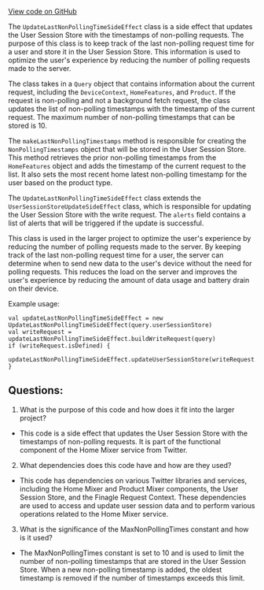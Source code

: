 [View code on GitHub](https://github.com/misbahsy/the-algorithm/home-mixer/server/src/main/scala/com/twitter/home_mixer/functional_component/side_effect/UpdateLastNonPollingTimeSideEffect.scala)

The `UpdateLastNonPollingTimeSideEffect` class is a side effect that updates the User Session Store with the timestamps of non-polling requests. The purpose of this class is to keep track of the last non-polling request time for a user and store it in the User Session Store. This information is used to optimize the user's experience by reducing the number of polling requests made to the server.

The class takes in a `Query` object that contains information about the current request, including the `DeviceContext`, `HomeFeatures`, and `Product`. If the request is non-polling and not a background fetch request, the class updates the list of non-polling timestamps with the timestamp of the current request. The maximum number of non-polling timestamps that can be stored is 10.

The `makeLastNonPollingTimestamps` method is responsible for creating the `NonPollingTimestamps` object that will be stored in the User Session Store. This method retrieves the prior non-polling timestamps from the `HomeFeatures` object and adds the timestamp of the current request to the list. It also sets the most recent home latest non-polling timestamp for the user based on the product type.

The `UpdateLastNonPollingTimeSideEffect` class extends the `UserSessionStoreUpdateSideEffect` class, which is responsible for updating the User Session Store with the write request. The `alerts` field contains a list of alerts that will be triggered if the update is successful.

This class is used in the larger project to optimize the user's experience by reducing the number of polling requests made to the server. By keeping track of the last non-polling request time for a user, the server can determine when to send new data to the user's device without the need for polling requests. This reduces the load on the server and improves the user's experience by reducing the amount of data usage and battery drain on their device. 

Example usage:

```
val updateLastNonPollingTimeSideEffect = new UpdateLastNonPollingTimeSideEffect(query.userSessionStore)
val writeRequest = updateLastNonPollingTimeSideEffect.buildWriteRequest(query)
if (writeRequest.isDefined) {
  updateLastNonPollingTimeSideEffect.updateUserSessionStore(writeRequest.get)
}
```
## Questions: 
 1. What is the purpose of this code and how does it fit into the larger project? 
- This code is a side effect that updates the User Session Store with the timestamps of non-polling requests. It is part of the functional component of the Home Mixer service from Twitter.

2. What dependencies does this code have and how are they used? 
- This code has dependencies on various Twitter libraries and services, including the Home Mixer and Product Mixer components, the User Session Store, and the Finagle Request Context. These dependencies are used to access and update user session data and to perform various operations related to the Home Mixer service.

3. What is the significance of the MaxNonPollingTimes constant and how is it used? 
- The MaxNonPollingTimes constant is set to 10 and is used to limit the number of non-polling timestamps that are stored in the User Session Store. When a new non-polling timestamp is added, the oldest timestamp is removed if the number of timestamps exceeds this limit.